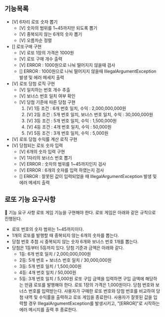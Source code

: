 ## 기능목록

- [V] 6자리 로또 숫자 뽑기
    - [V] 숫자의 범위를 1~45까지만 되도록 뽑기
    - [V] 중복되지 않는 6개의 숫자 뽑기
    - [V] 오름차순 정렬
- [] 로또구매 구현
    - [V] 로또 1장의 가격은 1000원
    - [V] 로또 구매 개수 출력
    - [V] ERROR : 1000원으로 나눠 떨어지지 않을때 검사
    - [] ERROR : 1000원으로 나눠 떨어지지 않을때 IllegalArgumentException 발생 및 에러 메세지 출력   
- [V] 로또 당첨 로직 구현
    - [V] 일치하는 번호 개수 추출
    - [V] 보너스 번호 일치 여부 확인
    - [V] 당첨 기준에 따른 당첨 구현
      1. [V] 1등 조건 : 6개 번호 일치, 수익 : 2,000,000,000원 
      2. [V] 2등 조건 : 5개 번호 일치, 보너스 번호 일치, 수익 : 30,000,000원 
      3. [V] 3등 조건 : 5개 번호 일치, 수익 : 1,500,000원 
      4. [V] 4등 조건 : 4개 번호 일치, 수익 : 50,000원 
      5. [V] 5등 조건 : 3개 번호 일치, 수익 : 5,000원 
- [V] 로또 당첨 수익률 계산 로직 구현
- [V] 당첨되는 로또 숫자 입력
   - [V] 6개의 숫자 입력 구현
   - [V] 1자리의 보너스 번호 뽑기
   - [V] ERROR : 숫자의 범위를 1~45까지인지 검사 
   - [V] ERROR : 6개의 숫자를 입력 하였는지 검사
   - [] ERROR : 잘못된 값이 입력되었을 때 IllegalArgumentException 발생 및 에러 메세지 출력


## 로또 기능 요구사항
🚀 기능 요구 사항
로또 게임 기능을 구현해야 한다. 로또 게임은 아래와 같은 규칙으로 진행된다.

- 로또 번호의 숫자 범위는 1~45까지이다.
- 1개의 로또를 발행할 때 중복되지 않는 6개의 숫자를 뽑는다.
- 당첨 번호 추첨 시 중복되지 않는 숫자 6개와 보너스 번호 1개를 뽑는다.
- 당첨은 1등부터 5등까지 있다. 당첨 기준과 금액은 아래와 같다.
    - 1등: 6개 번호 일치 / 2,000,000,000원
    - 2등: 5개 번호 + 보너스 번호 일치 / 30,000,000원
    - 3등: 5개 번호 일치 / 1,500,000원
    - 4등: 4개 번호 일치 / 50,000원
    - 5등: 3개 번호 일치 / 5,000원
      로또 구입 금액을 입력하면 구입 금액에 해당하는 만큼 로또를 발행해야 한다.
      로또 1장의 가격은 1,000원이다.
      당첨 번호와 보너스 번호를 입력받는다.
      사용자가 구매한 로또 번호와 당첨 번호를 비교하여 당첨 내역 및 수익률을 출력하고 로또 게임을 종료한다.
      사용자가 잘못된 값을 입력할 경우 IllegalArgumentException를 발생시키고, "[ERROR]"로 시작하는 에러 메시지를 출력 후 종료한다.